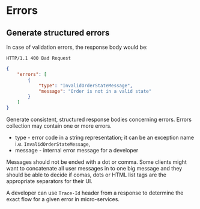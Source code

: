 # Errors

## Generate structured errors

In case of validation errors, the response body would be:

```text
HTTP/1.1 400 Bad Request
```

```json
{
    "errors": [
        {
            "type": "InvalidOrderStateMessage",
            "message": "Order is not in a valid state"
        }
    ]
}
```

Generate consistent, structured response bodies concerning errors.  Errors collection may contain one or more errors.

* type - error code in a string representation; it can be an exception name i.e. `InvalidOrderStateMessage`,
* message - internal error message for a developer

Messages should not be ended with a dot or comma. Some clients might want to concatenate all user messages in to one big message and they should be able to decide
if comas, dots or HTML list tags are the appropriate separators for their UI.

A developer can use `Trace-Id` header from a response to determine the exact flow for a given error in micro-services.
